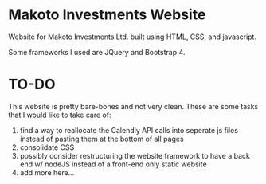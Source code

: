 # Makoto Investments Website
Website for Makoto Investments Ltd. built using HTML, CSS, and javascript. 

Some frameworks I used are JQuery and Bootstrap 4.

# TO-DO

This website is pretty bare-bones and not very clean. These are some tasks that I would like to take care of:<br>
1) find a way to reallocate the Calendly API calls into seperate js files instead of pasting them at the bottom of all pages
2) consolidate CSS
3) possibly consider restructuring the website framework to have a back end w/ nodeJS instead of a front-end only static website
4) add more here...
